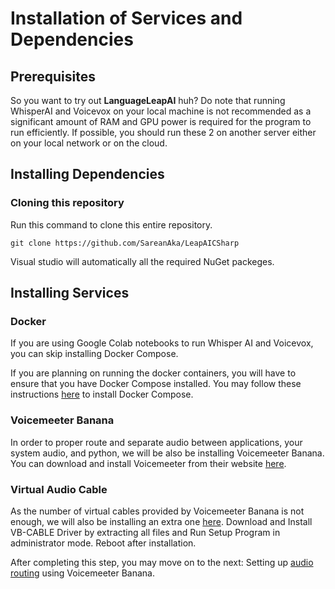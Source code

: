 # Installation of Services and Dependencies

## Prerequisites

So you want to try out **LanguageLeapAI** huh? 
Do note that running WhisperAI and Voicevox on your local machine is not recommended as a significant amount of RAM and GPU power is required for the program to run efficiently.
If possible, you should run these 2 on another server either on your local network or on the cloud.


## Installing Dependencies

### Cloning this repository

Run this command to clone this entire repository.

```git clone https://github.com/SareanAka/LeapAICSharp```

Visual studio will automatically all the required NuGet packeges.

## Installing Services


### Docker

If you are using Google Colab notebooks to run Whisper AI and Voicevox, you can skip installing Docker Compose.

If you are planning on running the docker containers, you will have to ensure that you have Docker Compose installed.
You may follow these instructions [here](https://docs.docker.com/desktop/install/windows-install/) to install Docker Compose.

### Voicemeeter Banana

In order to proper route and separate audio between applications, your system audio, and python, we will be also be installing Voicemeeter Banana.
You can download and install Voicemeeter from their website [here](https://vb-audio.com/Voicemeeter/banana.htm).

### Virtual Audio Cable

As the number of virtual cables provided by Voicemeeter Banana is not enough, we will also be installing an extra one [here](https://vb-audio.com/Cable/).
Download and Install VB-CABLE Driver by extracting all files and Run Setup Program in administrator mode. Reboot after installation.

After completing this step, you may move on to the next: Setting up [audio routing](AUDIO.md) using Voicemeeter Banana.
